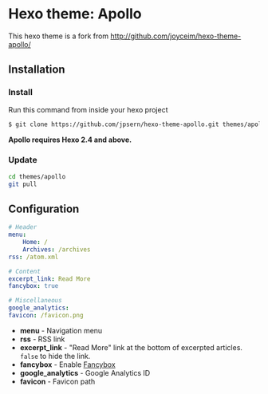 Hexo theme: Apollo
=================

This hexo theme is a fork from http://github.com/joyceim/hexo-theme-apollo/

## Installation

### Install

Run this command from inside your hexo project
``` bash
$ git clone https://github.com/jpsern/hexo-theme-apollo.git themes/apollo
```

**Apollo requires Hexo 2.4 and above.**

### Update

``` bash
cd themes/apollo
git pull
```

## Configuration

``` yml
# Header
menu:
    Home: /
    Archives: /archives
rss: /atom.xml

# Content
excerpt_link: Read More
fancybox: true

# Miscellaneous
google_analytics:
favicon: /favicon.png
```

- **menu** - Navigation menu
- **rss** - RSS link
- **excerpt_link** - "Read More" link at the bottom of excerpted articles. `false` to hide the link.
- **fancybox** - Enable [Fancybox](http://fancyapps.com/fancybox/)
- **google_analytics** - Google Analytics ID
- **favicon** - Favicon path
